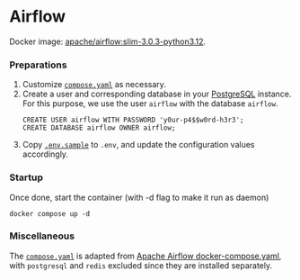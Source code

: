 # Airflow

Docker image: [apache/airflow:slim-3.0.3-python3.12][url-apache-airflow-dockerhub].


### Preparations

1. Customize [`compose.yaml`][repo-compose-yaml] as necessary.
1. Create a user and corresponding database in your [PostgreSQL][repo-postgresql] instance. For this purpose, we use the user `airflow` with the database `airflow`.
    ```
    CREATE USER airflow WITH PASSWORD 'y0ur-p4$$w0rd-h3r3';
    CREATE DATABASE airflow OWNER airflow;
    ```
1. Copy [`.env.sample`][repo-dot-env-sample] to `.env`, and update the configuration values accordingly.


### Startup

Once done, start the container (with -d flag to make it run as daemon)
```
docker compose up -d
```


### Miscellaneous

The [`compose.yaml`][repo-compose-yaml] is adapted from [Apache Airflow docker-compose.yaml][url-apache-airflow-docker-compose-yaml], with `postgresql` and `redis` excluded since they are installed separately.


<!-- Links -->
[url-apache-airflow-dockerhub]: https://hub.docker.com/r/apache/airflow/tags?name=slim-3.0.3-python3.12
[url-apache-airflow-docker-compose-yaml]: https://airflow.apache.org/docs/apache-airflow/stable/howto/docker-compose/index.html#fetching-docker-compose-yaml
[repo-compose-yaml]: compose.yaml
[repo-dot-env-sample]: .env.sample
[repo-postgresql]: /postgresql
[repo-root-readme]: /README.md
